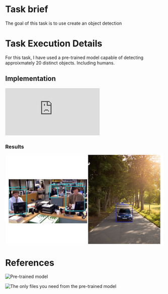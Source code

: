 # Task brief
The goal of this task is to use create an object detection

# Task Execution Details
For this task, I have used a pre-trained model capable of detecting approixmately 20 distinct objects. Including humans.

## Implementation
![Code Implementation Here](https://github.com/BandarAI/SmartMethodsTraining/blob/Tasks/AI%20%26%20ROS/3rd%20Task/OD.py "Code Implementation")

### Results
![office_output](https://github.com/BandarAI/SmartMethodsTraining/blob/Tasks/AI%20%26%20ROS/3rd%20Task/results/resultbrief.jpg "street_output")

# References
![Pre-trained model](https://github.com/chuanqi305/MobileNet-SSD "Pre-trained model")

![The only files you need from the pre-trained model](https://github.com/BandarAI/SmartMethodsTraining/tree/Tasks/AI%20%26%20ROS/3rd%20Task/models "The only files you need from the pre-trained model")


